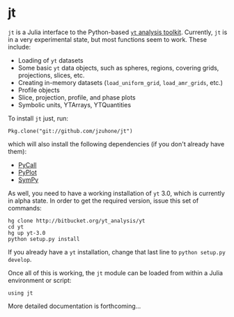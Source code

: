 # jt

`jt` is a Julia interface to the Python-based [`yt` analysis toolkit](http://yt-project.org). Currently,
`jt` is in a very experimental state, but most functions seem to
work. These include:

* Loading of `yt` datasets
* Some basic `yt` data objects, such as spheres, regions, covering grids,
  projections, slices, etc.
* Creating in-memory datasets (`load_uniform_grid`, `load_amr_grids`,
  etc.)
* Profile objects
* Slice, projection, profile, and phase plots
* Symbolic units, YTArrays, YTQuantities

To install `jt` just, run:

    Pkg.clone("git://github.com/jzuhone/jt")

which will also install the following dependencies (if you don't already have them):

* [PyCall](http://github.com/stevengj/PyCall.jl)
* [PyPlot](http://github.com/stevengj/PyPlot.jl)
* [SymPy](http://github.com/jverzani/SymPy.jl)

As well, you need to have a working installation of `yt` 3.0, which is currently
in alpha state. In order to get the required version, issue this set
of commands:

	hg clone http://bitbucket.org/yt_analysis/yt
	cd yt
    hg up yt-3.0
	python setup.py install

If you already have a `yt` installation, change that last line to
`python setup.py develop`.

Once all of this is working, the `jt` module can be loaded from
within a Julia environment or script:

	using jt

More detailed documentation is forthcoming...

